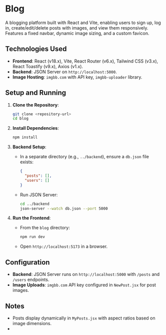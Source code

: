 # Blog

A blogging platform built with React and Vite, enabling users to sign up, log in, create/edit/delete posts with images, and view them responsively. Features a fixed navbar, dynamic image sizing, and a custom favicon.

## Technologies Used

- **Frontend**: React (v18.x), Vite, React Router (v6.x), Tailwind CSS (v3.x), React Toastify (v9.x), Axios (v1.x).
- **Backend**: JSON Server on `http://localhost:5000`.
- **Image Hosting**: `imgbb.com` with API key, `imgbb-uploader` library.

## Setup and Running

1. **Clone the Repository**:

   ```bash
   git clone <repository-url>
   cd blog
   ```

2. **Install Dependencies**:

   ```bash
   npm install
   ```

3. **Backend Setup**:

   - In a separate directory (e.g., `../backend`), ensure a `db.json` file exists:

     ```json
     {
       "posts": [],
       "users": []
     }
     ```
   - Run JSON Server:

     ```bash
     cd ../backend
     json-server --watch db.json --port 5000
     ```

4. **Run the Frontend**:

   - From the `blog` directory:

     ```bash
     npm run dev
     ```
   - Open `http://localhost:5173` in a browser.

## Configuration

- **Backend**: JSON Server runs on `http://localhost:5000` with `/posts` and `/users` endpoints.
- **Image Uploads**: `imgbb.com` API key configured in `NewPost.jsx` for post images.

## Notes

- Posts display dynamically in `MyPosts.jsx` with aspect ratios based on image dimensions.
- 
